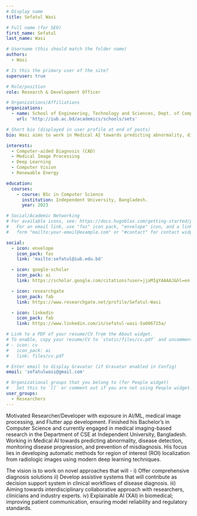 ```yaml
---
# Display name
title: Sefatul Wasi

# Full name (for SEO)
first_name: Sefatul
last_name: Wasi

# Username (this should match the folder name)
authors:
  - Wasi

# Is this the primary user of the site?
superuser: true

# Role/position
role: Research & Development Officer 

# Organizations/Affiliations
organizations:
  - name: School of Engineering, Technology and Sciences, Dept. of Computer Scinece & Engineering, Independent University, Bangladesh.
    url: 'http://iub.ac.bd/academics/schools/sets'

# Short bio (displayed in user profile at end of posts)
bio: Wasi aims to work in Medical AI towards predicting abnormality, disease detection, monitoring disease progression, and prevention of misdiagnosis. His focus lies in developing automatic methods for region of interest (ROI) localization from radiologic images using modern deep learning techniques.

interests:
  - Computer-aided Diagnosis (CAD)
  - Medical Image Processing
  - Deep Learning
  - Computer Vision
  - Renewable Energy

education:
  courses:
    - course: BSc in Computer Science
      institution: Independent University, Bangladesh.
      year: 2023

# Social/Academic Networking
# For available icons, see: https://docs.hugoblox.com/getting-started/page-builder/#icons
#   For an email link, use "fas" icon pack, "envelope" icon, and a link in the
#   form "mailto:your-email@example.com" or "#contact" for contact widget.

social:
  - icon: envelope
    icon_pack: fas
    link: 'mailto:sefatul@iub.edu.bd'

  - icon: google-scholar
    icon_pack: ai
    link: https://scholar.google.com/citations?user=jjaMIgYAAAAJ&hl=en

  - icon: researchgate
    icon_pack: fab
    link: https://www.researchgate.net/profile/Sefatul-Wasi

  - icon: linkedin
    icon_pack: fab
    link: https://www.linkedin.com/in/sefatul-wasi-5a606715a/

# Link to a PDF of your resume/CV from the About widget.
# To enable, copy your resume/CV to `static/files/cv.pdf` and uncomment the lines below.
# - icon: cv
#   icon_pack: ai
#   link: files/cv.pdf

# Enter email to display Gravatar (if Gravatar enabled in Config)
email: 'sefatulwasi@gmail.com'

# Organizational groups that you belong to (for People widget)
#   Set this to `[]` or comment out if you are not using People widget.
user_groups:
  - Researchers
---
```


Motivated Researcher/Developer with exposure in AI/ML, medical image processing, and Flutter app development. Finished his Bachelor’s in Computer Science and currently engaged in medical imaging-based research in the Department of CSE at Independent University, Bangladesh. Working in Medical AI towards predicting abnormality, disease detection, monitoring disease progression, and prevention of misdiagnosis. His focus lies in developing automatic methods for region of interest (ROI) localization from radiologic images using modern deep learning techniques.

The vision is to work on novel approaches that will - 
i) Offer comprehensive diagnosis solutions
ii) Develop assistive systems that will contribute as decision support system in clinical workflows of disease diagnosis.
iii) Aiming towards interdisciplinary collaborative approach with researchers, clinicians and industry experts.
iv) Explainable AI (XAI) in biomedical; improving patient communication, ensuring model reliability and regulatory standards.